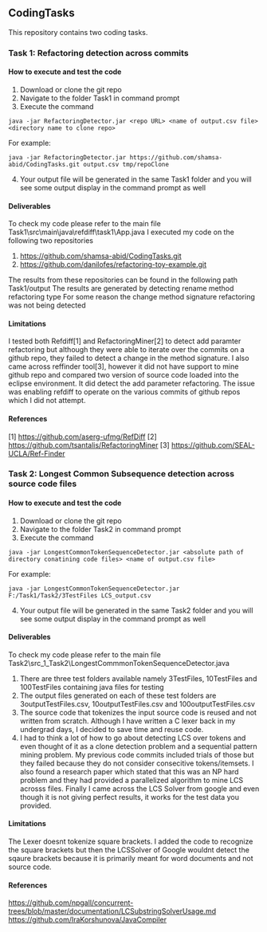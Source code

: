 ## CodingTasks

This repository contains two coding tasks.

### Task 1: Refactoring detection across commits

#### How to execute and test the code

1. Download or clone the git repo
2. Navigate to the folder Task1 in command prompt
3. Execute the command 
```
java -jar RefactoringDetector.jar <repo URL> <name of output.csv file> <directory name to clone repo>
```

For example:
```
java -jar RefactoringDetector.jar https://github.com/shamsa-abid/CodingTasks.git output.csv tmp/repoClone
```
4. Your output file will be generated in the same Task1 folder and you will see some output display in the command prompt as well

#### Deliverables
To check my code please refer to the main file Task1\src\main\java\refdiff\task1\App.java
I executed my code on the following two repositories
1. https://github.com/shamsa-abid/CodingTasks.git
2. https://github.com/danilofes/refactoring-toy-example.git

The results from these repositories can be found in the following path Task1/output
The results are generated by detecting rename method refactoring type
For some reason the change method signature refactoring was not being detected

#### Limitations
I tested both Refdiff[1] and RefactoringMiner[2] to detect add paramter refactoring but although they were able to iterate over the commits on a github repo, they failed to detect a change in the method signature. I also came across reffinder tool[3], however it did not have support to mine github repo and compared two version of source code loaded into the eclipse environment. It did detect the add parameter refactoring. The issue was enabling refdiff to operate on the various commits of github repos which I did not attempt. 

#### References
[1] https://github.com/aserg-ufmg/RefDiff
[2] https://github.com/tsantalis/RefactoringMiner
[3] https://github.com/SEAL-UCLA/Ref-Finder


### Task 2: Longest Common Subsequence detection across source code files
#### How to execute and test the code

1. Download or clone the git repo
2. Navigate to the folder Task2 in command prompt
3. Execute the command 
```
java -jar LongestCommonTokenSequenceDetector.jar <absolute path of directory conatining code files> <name of output.csv file>
```

For example:
```
java -jar LongestCommonTokenSequenceDetector.jar F:/Task1/Task2/3TestFiles LCS_output.csv
```
4. Your output file will be generated in the same Task2 folder and you will see some output display in the command prompt as well

#### Deliverables
To check my code please refer to the main file Task2\src\_1_Task2\LongestCommmonTokenSequenceDetector.java
1. There are three test folders available namely 3TestFiles, 10TestFiles and 100TestFiles containing java files for testing
2. The output files generated on each of these test folders are 3outputTestFiles.csv, 10outputTestFiles.csv and 100outputTestFiles.csv
3. The source code that tokenizes the input source code is reused and not written from scratch. Although I have written a C lexer back in my undergrad days, I decided to save time and reuse code.
4. I had to think a lot of how to go about detecting LCS over tokens and even thought of it as a clone detection problem and a sequential pattern mining problem. My previous code commits included trials of those but they failed because they do not consider consecitive tokens/itemsets. I also found a research paper which stated that this was an NP hard problem and they had provided a parallelized algorithm to mine LCS acrosss files. Finally I came across the LCS Solver from google and even though it is not giving perfect results, it works for the test data you provided.


#### Limitations
The Lexer doesnt tokenize square brackets. I added the code to recognize the square brackets but then the LCSSolver of Google wouldnt detect the sqaure brackets because it is primarily meant for word documents and not source code.

#### References
https://github.com/npgall/concurrent-trees/blob/master/documentation/LCSubstringSolverUsage.md
https://github.com/IraKorshunova/JavaCompiler

